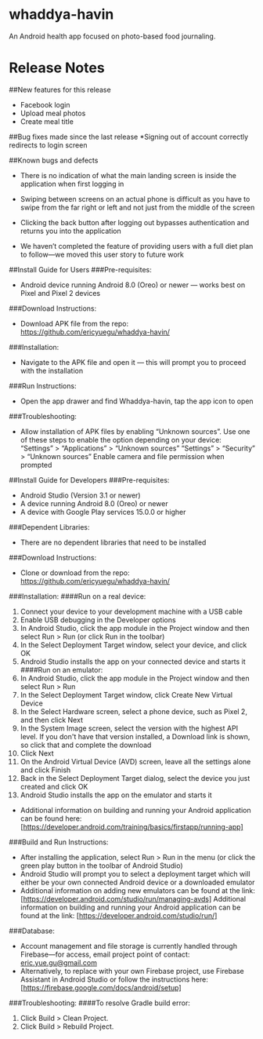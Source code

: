 # whaddya-havin
An Android health app focused on photo-based food journaling.

# Release Notes
##New features for this release
* Facebook login
* Upload meal photos
* Create meal title

##Bug fixes made since the last release
*Signing out of account correctly redirects to login screen

##Known bugs and defects
* There is no indication of what the main landing screen is inside the application when first logging in

* Swiping between screens on an actual phone is difficult as you have to swipe from the far right or left and not just from the middle of the screen

* Clicking the back button after logging out bypasses authentication and returns you into the application

* We haven’t completed the feature of providing users with a full diet plan to follow—we moved this user story to future work

##Install Guide for Users
###Pre-requisites:	
* Android device running Android 8.0 (Oreo) or newer — works best on Pixel and Pixel 2 devices

###Download Instructions:
* Download APK file from the repo: https://github.com/ericyuegu/whaddya-havin/

###Installation:
* Navigate to the APK file and open it — this will prompt you to proceed with the installation

###Run Instructions:
* Open the app drawer and find Whaddya-havin, tap the app icon to open

###Troubleshooting: 
* Allow installation of APK files by enabling “Unknown sources”. Use one of these steps to enable the option depending on your device: 
“Settings” > “Applications” > “Unknown sources”
“Settings” > “Security” > “Unknown sources”
Enable camera and file permission when prompted

##Install Guide for Developers
###Pre-requisites:
* Android Studio (Version 3.1 or newer)
* A device running Android 8.0 (Oreo) or newer
* A device with Google Play services 15.0.0 or higher

###Dependent Libraries:
* There are no dependent libraries that need to be installed

###Download Instructions:
* Clone or download from the repo: https://github.com/ericyuegu/whaddya-havin/

###Installation:
####Run on a real device:
1. Connect your device to your development machine with a USB cable
2. Enable USB debugging in the Developer options
3. In Android Studio, click the app module in the Project window and then select Run > Run (or click Run  in the toolbar)
4. In the Select Deployment Target window, select your device, and click OK
5. Android Studio installs the app on your connected device and starts it
####Run on an emulator:
1. In Android Studio, click the app module in the Project window and then select Run > Run
2. In the Select Deployment Target window, click Create New Virtual Device
3. In the Select Hardware screen, select a phone device, such as Pixel 2, and then click Next
4. In the System Image screen, select the version with the highest API level. If you don't have that version installed, a Download link is shown, so click that and complete the download
5. Click Next
6. On the Android Virtual Device (AVD) screen, leave all the settings alone and click Finish
7. Back in the Select Deployment Target dialog, select the device you just created and click OK
8. Android Studio installs the app on the emulator and starts it
* Additional information on building and running your Android application can be found here: [https://developer.android.com/training/basics/firstapp/running-app]

###Build and Run Instructions:
* After installing the application, select Run > Run in the menu (or click the green play button in the toolbar of Android Studio)
* Android Studio will prompt you to select a deployment target which will either be your own connected Android device or a downloaded emulator 
* Additional information on adding new emulators can be found at the link: [https://developer.android.com/studio/run/managing-avds]
Additional information on building and running your Android application can be found at the link: [https://developer.android.com/studio/run/]

###Database:
* Account management and file storage is currently handled through Firebase—for access, email project point of contact: eric.yue.gu@gmail.com
* Alternatively, to replace with your own Firebase project, use Firebase Assistant in Android Studio or follow the instructions here: [https://firebase.google.com/docs/android/setup]

###Troubleshooting:
####To resolve Gradle build error:
1.  Click Build > Clean Project.
2. Click Build > Rebuild Project.

